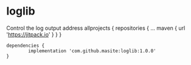# loglib
Control the log output address
allprojects {
		repositories {
			...
			maven { url 'https://jitpack.io' }
		}
	}
  
  	dependencies {
	        implementation 'com.github.masite:loglib:1.0.0'
	}
